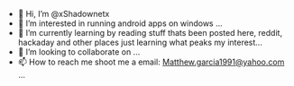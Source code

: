 - 👋 Hi, I’m @xShadownetx
- 👀 I’m interested in running android apps on windows ...
- 🌱 I’m currently learning by reading stuff thats been posted here, reddit, hackaday and other places just learning what peaks my interest...
- 💞️ I’m looking to collaborate on ...
- 📫 How to reach me shoot me a email: Matthew.garcia1991@yahoo.com ...

<!---
xShadownetx/xShadownetx is a ✨ special ✨ repository because its `README.md` (this file) appears on your GitHub profile.
You can click the Preview link to take a look at your changes.
--->
